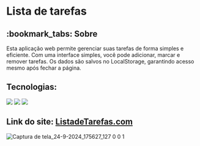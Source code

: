 # Lista de tarefas
<h2>:bookmark_tabs: Sobre</h2>
<p>Esta aplicação web permite gerenciar suas tarefas de forma simples e eficiente. Com uma interface simples, você pode adicionar, marcar e remover tarefas. Os dados são salvos no LocalStorage, garantindo acesso mesmo após fechar a página.</p>

<h2>Tecnologias:</h2>

<div style="display: inline_block">

<img src="https://img.shields.io/badge/html5-%23E34F26.svg?style=for-the-badge&logo=html5&logoColor=white" />
<img src="https://img.shields.io/badge/css3-%231572B6.svg?style=for-the-badge&logo=css3&logoColor=white" />
<img src="https://img.shields.io/badge/javascript-%23323330.svg?style=for-the-badge&logo=javascript&logoColor=%23F7DF1E" />

<h2>Link do site: <a href="https://listadetarefasjeff.netlify.app/">ListadeTarefas.com</a></h2>


![Captura de tela_24-9-2024_175627_127 0 0 1](https://github.com/user-attachments/assets/02fba726-91c3-44e9-9fea-5f9622ca852a)



